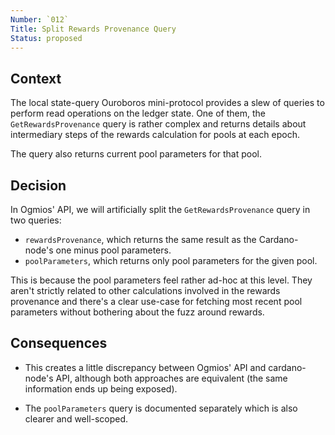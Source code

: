 ```yaml
---
Number: `012`
Title: Split Rewards Provenance Query
Status: proposed 
---
```


<!-- ADR template adapted from Michael Nygard's -->

## Context

<!-- What is the issue that we're seeing that is motivating this decision or change? -->

The local state-query Ouroboros mini-protocol provides a slew of queries to perform read operations on the ledger state. One of them, the `GetRewardsProvenance` query is rather complex and returns details about intermediary steps of the rewards calculation for pools at each epoch.

The query also returns current pool parameters for that pool. 

## Decision

<!-- What is the change that we're proposing and/or doing? -->

In Ogmios' API, we will artificially split the `GetRewardsProvenance` query in two queries: 

- `rewardsProvenance`, which returns the same result as the Cardano-node's one minus pool parameters.
- `poolParameters`, which returns only pool parameters for the given pool.

This is because the pool parameters feel rather ad-hoc at this level. They aren't strictly related to other calculations involved in the rewards provenance and there's a clear use-case for fetching most recent pool parameters without bothering about the fuzz around rewards.

## Consequences

<!-- What becomes easier or more difficult to do because of this change? -->

- This creates a little discrepancy between Ogmios' API and cardano-node's API, although both approaches are equivalent (the same information ends up being exposed).

- The `poolParameters` query is documented separately which is also clearer and well-scoped. 
